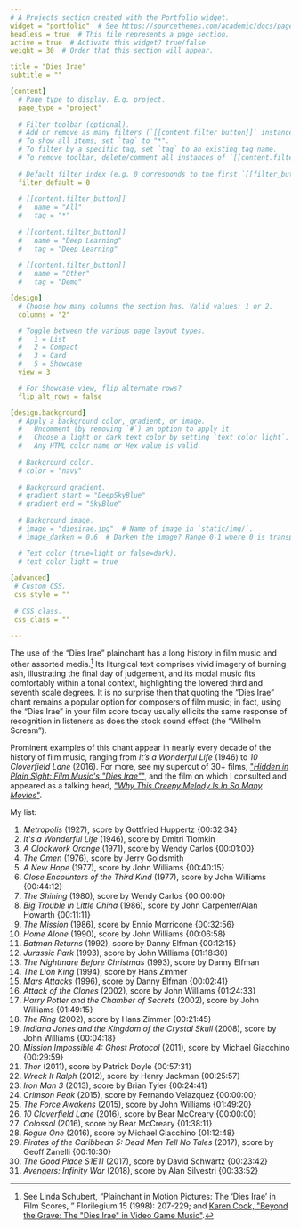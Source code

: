 ```yaml
---
# A Projects section created with the Portfolio widget.
widget = "portfolio"  # See https://sourcethemes.com/academic/docs/page-builder/
headless = true  # This file represents a page section.
active = true  # Activate this widget? true/false
weight = 30  # Order that this section will appear.

title = "Dies Irae"
subtitle = ""

[content]
  # Page type to display. E.g. project.
  page_type = "project"
  
  # Filter toolbar (optional).
  # Add or remove as many filters (`[[content.filter_button]]` instances) as you like.
  # To show all items, set `tag` to "*".
  # To filter by a specific tag, set `tag` to an existing tag name.
  # To remove toolbar, delete/comment all instances of `[[content.filter_button]]` below.
  
  # Default filter index (e.g. 0 corresponds to the first `[[filter_button]]` instance below).
  filter_default = 0
  
  # [[content.filter_button]]
  #   name = "All"
  #   tag = "*"
  
  # [[content.filter_button]]
  #   name = "Deep Learning"
  #   tag = "Deep Learning"
  
  # [[content.filter_button]]
  #   name = "Other"
  #   tag = "Demo"

[design]
  # Choose how many columns the section has. Valid values: 1 or 2.
  columns = "2"

  # Toggle between the various page layout types.
  #   1 = List
  #   2 = Compact
  #   3 = Card
  #   5 = Showcase
  view = 3

  # For Showcase view, flip alternate rows?
  flip_alt_rows = false

[design.background]
  # Apply a background color, gradient, or image.
  #   Uncomment (by removing `#`) an option to apply it.
  #   Choose a light or dark text color by setting `text_color_light`.
  #   Any HTML color name or Hex value is valid.
  
  # Background color.
  # color = "navy"
  
  # Background gradient.
  # gradient_start = "DeepSkyBlue"
  # gradient_end = "SkyBlue"
  
  # Background image.
  # image = "diesirae.jpg"  # Name of image in `static/img/`.
  # image_darken = 0.6  # Darken the image? Range 0-1 where 0 is transparent and 1 is opaque.

  # Text color (true=light or false=dark).
  # text_color_light = true  
  
[advanced]
 # Custom CSS. 
 css_style = ""
 
 # CSS class.
 css_class = ""
 
---
```


The use of the “Dies Irae” plainchant has a long history in film music and other assorted media.[^1] Its liturgical text comprises vivid imagery of burning ash, illustrating the final day of judgement, and its modal music fits comfortably within a tonal context, highlighting the lowered third and seventh scale degrees. It is no surprise then that quoting the “Dies Irae” chant remains a popular option for composers of film music; in fact, using the “Dies Irae” in your film score today usually ellicits the same response of recognition in listeners as does the stock sound effect (the “Wilhelm Scream”).
  
Prominent examples of this chant appear in nearly every decade of the history of film music, ranging from _It’s a Wonderful Life_ (1946) to _10 Cloverfield Lane_ (2016). For more, see my supercut of 30+ films, <a href="https://www.youtube.com/watch?v=GLGa6vfDTIM&t=28s">"_Hidden in Plain Sight: Film Music's "Dies Irae"_"</a>, and the film on which I consulted and appeared as a talking head, <a href="https://www.youtube.com/watch?v=-3-bVRYRnSM&t=128s">"_Why This Creepy Melody Is In So Many Movies_"</a>.

My list:
1. _Metropolis_ (1927), score by Gottfried Huppertz {00:32:34}
2. _It's a Wonderful Life_ (1946), score by Dmitri Tiomkin 
3. _A Clockwork Orange_ (1971), score by Wendy Carlos {00:01:00}
4. _The Omen_ (1976), score by Jerry Goldsmith
5. _A New Hope_ (1977), score by John Williams {00:40:15}
6. _Close Encounters of the Third Kind_ (1977), score by John Williams {00:44:12}
7. _The Shining_ (1980), score by Wendy Carlos {00:00:00}
8. _Big Trouble in Little China_ (1986), score by John Carpenter/Alan Howarth {00:11:11}
9. _The Mission_ (1986), score by Ennio Morricone {00:32:56}
10. _Home Alone_ (1990), score by John Williams {00:06:58}
11. _Batman Returns_ (1992), score by Danny Elfman {00:12:15}
12. _Jurassic Park_ (1993), score by John Williams {01:18:30}
13. _The Nightmare Before Christmas_ (1993), score by Danny Elfman 
14. _The Lion King_ (1994), score by Hans Zimmer 
15. _Mars Attacks_ (1996), score by Danny Elfman {00:02:41}
16. _Attack of the Clones_ (2002), score by John Williams {01:24:33}
17. _Harry Potter and the Chamber of Secrets_ (2002), score by John Williams {01:49:15}
18. _The Ring_ (2002), score by Hans Zimmer {00:21:45}
19. _Indiana Jones and the Kingdom of the Crystal Skull_ (2008), score by John Williams {00:04:18}
20. _Mission Impossible 4: Ghost Protocol_ (2011), score by Michael Giacchino {00:29:59}
21. _Thor_ (2011), score by Patrick Doyle {00:57:31}
22. _Wreck It Ralph_ (2012), score by Henry Jackman {00:25:57}
23. _Iron Man 3_ (2013), score by Brian Tyler {00:24:41}
24. _Crimson Peak_ (2015), score by Fernando Velazquez {00:00:00}
25. _The Force Awakens_ (2015), score by John Williams {01:49:20}
26. _10 Cloverfield Lane_ (2016), score by Bear McCreary {00:00:00}
27. _Colossal_ (2016), score by Bear McCreary {01:38:11}
28. _Rogue One_ (2016), score by Michael Giacchino {01:12:48}
29. _Pirates of the Caribbean 5: Dead Men Tell No Tales_ (2017), score by Geoff Zanelli {00:10:30}
30. _The Good Place S1E11_ (2017), score by David Schwartz {00:23:42}
31. _Avengers: Infinity War_ (2018), score by Alan Silvestri {00:33:52}

[^1]: See Linda Schubert, “Plainchant in Motion Pictures: The ‘Dies Irae’ in Film Scores, ” Florilegium 15 (1998): 207-229; 
and <a href="https://soundstudiesblog.com/2017/12/18/beyond-the-grave-the-dies-irae-in-video-game-music/">Karen Cook, "Beyond the Grave: The "Dies Irae" in Video Game Music"</a>.
